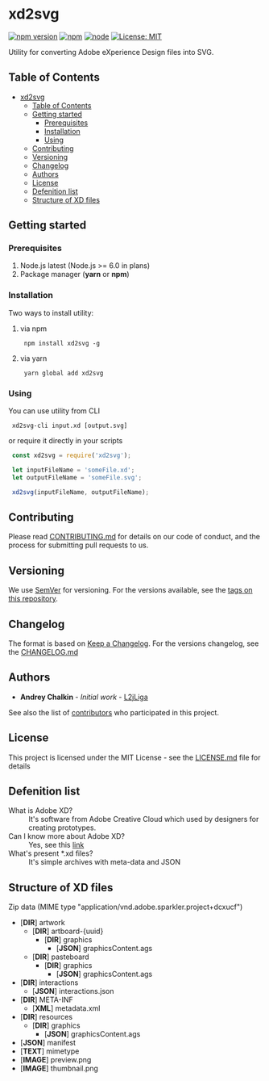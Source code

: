 # xd2svg
[![npm version](https://badge.fury.io/js/xd2svg.svg?colorB=brightgreen)](https://www.npmjs.com/package/xd2svg)
[![npm](https://img.shields.io/npm/dm/xd2svg.svg?colorB=brightgreen)](https://www.npmjs.com/package/xd2svg)
[![node](https://img.shields.io/node/v/xd2svg.svg?colorB=brightgreen)](https://www.npmjs.com/package/xd2svg)
[![License: MIT](https://img.shields.io/badge/License-MIT-brightgreen.svg)](https://opensource.org/licenses/MIT)

Utility for converting Adobe eXperience Design files into SVG.

## Table of Contents

   * [xd2svg](#xd2svg)
      * [Table of Contents](#table-of-contents)
      * [Getting started](#getting-started)
         * [Prerequisites](#prerequisites)
         * [Installation](#installation)
         * [Using](#using)
      * [Contributing](#contributing)
      * [Versioning](#versioning)
      * [Changelog](#changelog)
      * [Authors](#authors)
      * [License](#license)
      * [Defenition list](#defenition-list)
      * [Structure of XD files](#structure-of-xd-files)


## Getting started

### Prerequisites
1. Node.js latest (Node.js >= 6.0 in plans)
2. Package manager (**yarn** or **npm**)

### Installation

Two ways to install utility:
1. via npm

   ```npm
    npm install xd2svg -g
   ```

2. via yarn

   ```npm
    yarn global add xd2svg
   ```

### Using

You can use utility from CLI

   ```npm
    xd2svg-cli input.xd [output.svg]
   ```

or require it directly in your scripts

   ```js
    const xd2svg = require('xd2svg');

    let inputFileName = 'someFile.xd';
    let outputFileName = 'someFile.svg';

    xd2svg(inputFileName, outputFileName);
   ```
## Contributing

Please read [CONTRIBUTING.md](.github/CONTRIBUTING.md) for details on our code of conduct, and the process for submitting pull requests to us.

## Versioning

We use [SemVer](http://semver.org/spec/v2.0.0.html) for versioning.
For the versions available, see the [tags on this repository](https://github.com/your/project/tags). 

## Changelog

The format is based on [Keep a Changelog](http://keepachangelog.com/en/1.0.0/).
For the versions changelog, see the [CHANGELOG.md](CHANGELOG.md)

## Authors

* **Andrey Chalkin** - *Initial work* - [L2jLiga](https://github.com/L2jLiga)

See also the list of [contributors](https://github.com/your/project/contributors) who participated in this project.

## License

This project is licensed under the MIT License - see the [LICENSE.md](LICENSE.md) file for details

## Defenition list

<dl>
  <dt>What is Adobe XD?</dt>
  <dd>It's software from Adobe Creative Cloud which used by designers for creating prototypes.</dd>

  <dt>Can I know more about Adobe XD?</dt>
  <dd>Yes, see this <a href="http://www.adobe.com/ru/products/xd.html">link</a></dd>
  
  <dt>What's present *.xd files?</dt>
  <dd>It's simple archives with meta-data and JSON</dd>
</dl>

## Structure of XD files

Zip data (MIME type "application/vnd.adobe.sparkler.project+dcxucf")

- [__DIR__] artwork
  - [__DIR__] artboard-{uuid}
    - [__DIR__] graphics
      - [__JSON__] graphicsContent.ags
  - [__DIR__] pasteboard
    - [__DIR__] graphics
      - [__JSON__] graphicsContent.ags
- [__DIR__] interactions
  - [__JSON__] interactions.json
- [__DIR__] META-INF
  - [__XML__] metadata.xml
- [__DIR__] resources
    - [__DIR__] graphics
      - [__JSON__] graphicsContent.ags
- [__JSON__] manifest
- [__TEXT__] mimetype
- [__IMAGE__] preview.png
- [__IMAGE__] thumbnail.png
